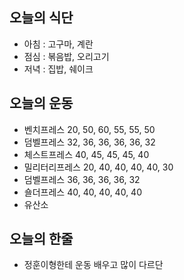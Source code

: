 ## 오늘의 식단
* 아침 : 고구마, 계란
* 점심 : 볶음밥, 오리고기
* 저녁 : 집밥, 쉐이크

## 오늘의 운동
* 벤치프레스 20, 50, 60, 55, 55, 50
* 덤벨프레스 32, 36, 36, 36, 36, 32
* 체스트프레스 40, 45, 45, 45, 40
* 밀리터리프레스 20, 40, 40, 40, 40, 30
* 덤벨프레스 36, 36, 36, 36, 32
* 숄더프레스 40, 40, 40, 40, 40
* 유산소

## 오늘의 한줄
* 정훈이형한테 운동 배우고 많이 다르단 
